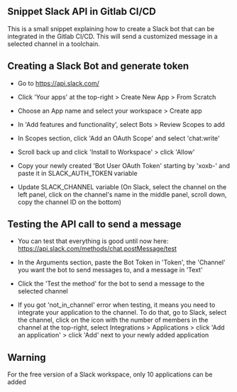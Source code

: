 ## Snippet Slack API in Gitlab CI/CD

This is a small snippet explaining how to create a Slack bot that can be integrated in the Gitlab CI/CD.
This will send a customized message in a selected channel in a toolchain.


## Creating a Slack Bot and generate token

- Go to https://api.slack.com/

- Click 'Your apps' at the top-right > Create New App > From Scratch

- Choose an App name and select your workspace > Create app

- In 'Add features and functionality', select Bots > Review Scopes to add

- In Scopes section, click 'Add an OAuth Scope' and select 'chat:write'

- Scroll back up and click 'Install to Workspace' > click 'Allow'

- Copy your newly created 'Bot User OAuth Token' starting by 'xoxb-' and paste it in SLACK_AUTH_TOKEN variable

- Update SLACK_CHANNEL variable (On Slack, select the channel on the left panel, click on the channel's name in the middle panel, scroll down, copy the channel ID on the bottom)


## Testing the API call to send a message

- You can test that everything is good until now here: https://api.slack.com/methods/chat.postMessage/test

- In the Arguments section, paste the Bot Token in 'Token', the 'Channel' you want the bot to send messages to, and a message in 'Text'

- Click the 'Test the method' for the bot to send a message to the selected channel

- If you got 'not_in_channel' error when testing, it means you need to integrate your application to the channel. 
To do that, go to Slack, select the channel, click on the icon with the number of members in the channel at the top-right, select Integrations > Applications > click 'Add an application' > click 'Add' next to your newly added application

## Warning

For the free version of a Slack workspace, only 10 applications can be added
